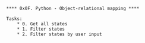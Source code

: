     **** 0x0F. Python - Object-relational mapping ****

    Tasks: 
        * 0. Get all states
        * 1. Filter states
        * 2. Filter states by user input